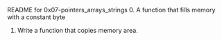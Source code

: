 README for 0x07-pointers_arrays_strings
0. A function that fills memory with a constant byte
1. Write a function that copies memory area.